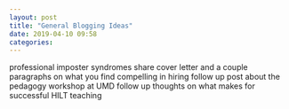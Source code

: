 ```yaml
---
layout: post
title: "General Blogging Ideas"
date: 2019-04-10 09:58
categories:
---
```

professional imposter syndromes
share cover letter and a couple paragraphs on what you find compelling in hiring
follow up post about the pedagogy workshop at UMD
follow up thoughts on what makes for successful HILT teaching
